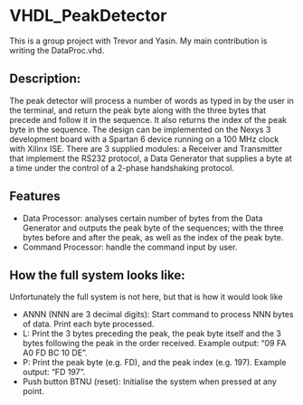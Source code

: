 # VHDL_PeakDetector
This is a group project with Trevor and Yasin. My main contribution is writing the DataProc.vhd.


## Description: 
The peak detector will process a number of words as typed in by the user in the terminal, and return the peak byte along with the three bytes that precede and follow it in the sequence. It also returns the index of the peak byte in the sequence. The design can be implemented on the Nexys 3 development board with a Spartan 6 device running on a 100 MHz clock with Xilinx ISE. There are 3 supplied modules: a Receiver and Transmitter that implement the RS232 protocol, a Data Generator that supplies a byte at a time under the control of a 2-phase handshaking protocol.

## Features
- Data Processor: analyses certain number of bytes from the Data Generator and outputs the peak byte of the sequences; with the three bytes before and after the peak, as well as the index of the peak byte.
- Command Processor: handle the command input by user.

## How the full system looks like:
Unfortunately the full system is not here, but that is how it would look like
- ANNN (NNN are 3 decimal digits): Start command to process NNN bytes of data. Print each byte processed.
- L: Print the 3 bytes preceding the peak, the peak byte itself and the 3 bytes following the peak in the order received. Example output: “09 FA A0 FD BC 10 DE”.
- P: Print the peak byte (e.g. FD), and the peak index (e.g. 197). Example output: “FD 197”.
- Push button BTNU (reset): Initialise the system when pressed at any point.
